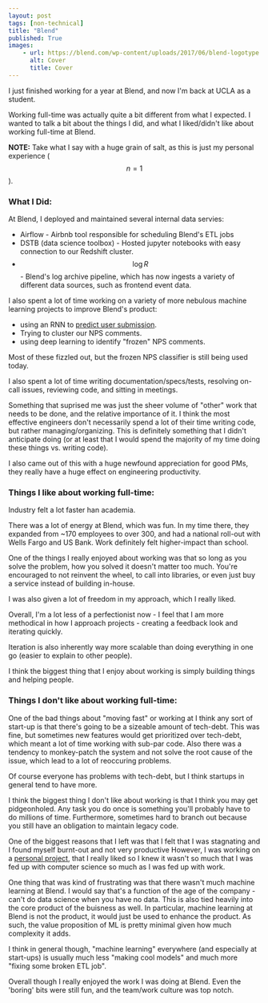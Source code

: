 ```yaml
---
layout: post
tags: [non-technical]
title: "Blend"
published: True
images:
    - url: https://blend.com/wp-content/uploads/2017/06/blend-logotype.png
      alt: Cover
      title: Cover
---
```


I just finished working for a year at Blend, and now I'm back at UCLA as a student. 

Working full-time was actually quite a bit different from what I expected.
I wanted to talk a bit about the things I did, and what I liked/didn't like about working full-time at Blend. 

**NOTE:** Take what I say with a huge grain of salt, as this is just my personal experience ($$n=1$$). 

### What I Did:

At Blend, I deployed and maintained several internal data servies:
- Airflow - Airbnb tool responsible for scheduling Blend's ETL jobs
- DSTB (data science toolbox) - Hosted jupyter notebooks with easy connection to our Redshift cluster.
- $$\log R$$ - Blend's log archive pipeline, which has now ingests a variety of different data sources, such as frontend event data.

I also spent a lot of time working on a variety of more nebulous machine learning projects to improve Blend's product: 
- using an RNN to [predict user submission](/Predicting-User-Submission).
- Trying to cluster our NPS comments.
- using deep learning to identify "frozen" NPS comments. 

Most of these fizzled out, but the frozen NPS classifier is still being used today.

I also spent a lot of time writing documentation/specs/tests, resolving on-call issues, reviewing code, and sitting in meetings.

Something that suprised me was just the sheer volume of "other" work that needs to be done, and the relative importance of it. I think the most effective engineers don't necessarily spend a lot of their time writing code, but rather managing/organizing. This is definitely something that I didn't anticipate doing (or at least that I would spend the majority of my time doing these things vs. writing code).

I also came out of this with a huge newfound appreciation for good PMs, they really have a huge effect on engineering productivity. 

### Things I like about working full-time:

Industry felt a lot faster han academia.

There was a lot of energy at Blend, which was fun. In my time there, they expanded from ~170 employees to over 300, and had a national roll-out with Wells Fargo and US Bank.
Work definitely felt higher-impact than school. 

One of the things I really enjoyed about working was that so long as you solve the problem, how you solved it doesn't matter too much.
You're encouraged to not reinvent the wheel, to call into libraries, or even just buy a service instead of building in-house.

I was also given a lot of freedom in my approach, which I really liked. 

Overall, I'm a lot less of a perfectionist now - I feel that I am more methodical in how I approach projects - creating a feedback look and iterating quickly.

Iteration is also inherently way more scalable than doing everything in one go (easier to explain to other people).

I think the biggest thing that I enjoy about working is simply building things and helping people.

### Things I don't like about working full-time:

One of the bad things about "moving fast" or working at I think any sort of start-up is that there's going to be a sizeable amount of tech-debt. 
This was fine, but sometimes new features would get prioritized over tech-debt, which meant a lot of time working with sub-par code. 
Also there was a tendency to monkey-patch the system and not solve the root cause of the issue, which lead to a lot of reoccuring problems.

Of course everyone has problems with tech-debt, but I think startups in general tend to have more.

I think the biggest thing I don't like about working is that I think you may get pidgeonholed.
Any task you do once is something you'll probably have to do millions of time.
Furthermore, sometimes hard to branch out because you still have an obligation to maintain legacy code. 

One of the biggest reasons that I left was that I felt that I was stagnating and I found myself burnt-out and not very productive  However, I was working on a [personal project](/Distbelief), that I really liked so I knew it wasn't so much that I was fed up with computer science so much as I was fed up with work.

One thing that was kind of frustrating was that there wasn't much machine learning at Blend.
I would say that's a function of the age of the company - can't do data science when you have no data. 
This is also tied heavily into the core product of the buisness as well. In particular, machine learning at Blend is not the product, it would just be used to enhance the product. As such, the value proposition of ML is pretty minimal given how much complexity it adds.

I think in general though, "machine learning" everywhere (and especially at start-ups) is usually much less "making cool models" and much more "fixing some broken ETL job".

Overall though I really enjoyed the work I was doing at Blend. Even the 'boring' bits were still fun, and the team/work culture was top notch.
